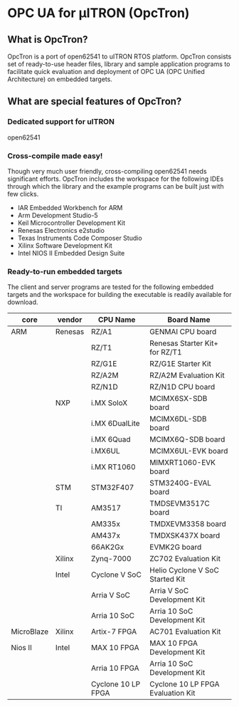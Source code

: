 # OPC UA for μITRON (OpcTron)

## What is OpcTron?

OpcTron is a port of open62541 to uITRON RTOS platform. OpcTron consists set of ready-to-use header files, library and sample application programs to facilitate quick evaluation and deployment of OPC UA (OPC Unified Architecture) on embedded targets.

## What are special features of OpcTron?

### Dedicated support for uITRON

   open62541
### Cross-compile made easy!

Though very much user friendly, cross-compiling open62541 needs significant efforts. OpcTron includes the workspace for the following IDEs through which the library and the example programs can be built just with few clicks.

* IAR Embedded Workbench for ARM
* Arm Development Studio-5
* Keil Microcontroller Development Kit
* Renesas Electronics e2studio
* Texas Instruments Code Composer Studio
* Xilinx Software Development Kit
* Intel NIOS II Embedded Design Suite

### Ready-to-run embedded targets

The client and server programs are tested for the following embedded targets and the workspace for building the executable is readily available for download.

| core | vendor | CPU Name | Board Name |
| --- | --- | --- | --- |
| ARM | Renesas | RZ/A1 | GENMAI CPU board |
|     |         | RZ/T1 | Renesas Starter Kit+ for RZ/T1 |
|     |         |RZ/G1E | RZ/G1E Starter Kit|
|     |         | RZ/A2M | RZ/A2M Evaluation Kit|
|     |         | RZ/N1D | RZ/N1D CPU board|
|     | NXP     | i.MX SoloX | MCIMX6SX-SDB board |
|     |         | i.MX 6DualLite | MCIMX6DL-SDB board |
|     |         | i.MX 6Quad | MCIMX6Q-SDB board |
|     |         | i.MX6UL | MCIMX6UL-EVK board |
|     |         | i.MX RT1060 | MIMXRT1060-EVK board |
|    |STM    | STM32F407     |STM3240G-EVAL board |
|    |TI     | AM3517        |TMDSEVM3517C board |
|    |       | AM335x        |TMDXEVM3358 board |
|    |       | AM437x        |TMDXSK437X board |
|    |       | 66AK2Gx       |EVMK2G board |
|    |Xilinx | Zynq-7000     |ZC702 Evaluation Kit |
|    |Intel  | Cyclone V SoC |Helio Cyclone V SoC Started Kit |
|    |       | Arria V SoC   |Arria V SoC Development Kit |
|    |       | Arria 10 SoC  |Arria 10 SoC Development Kit |
|MicroBlaze|Xilinx | Artix-7 FPGA | AC701 Evaluation Kit |
|Nios II|Intel|MAX 10 FPGA       |MAX 10 FPGA Development Kit |
|       |    |Arria 10 FPGA      |Arria 10 SoC Development Kit |
|       |    |Cyclone 10 LP FPGA |Cyclone 10 LP FPGA Evaluation Kit |

